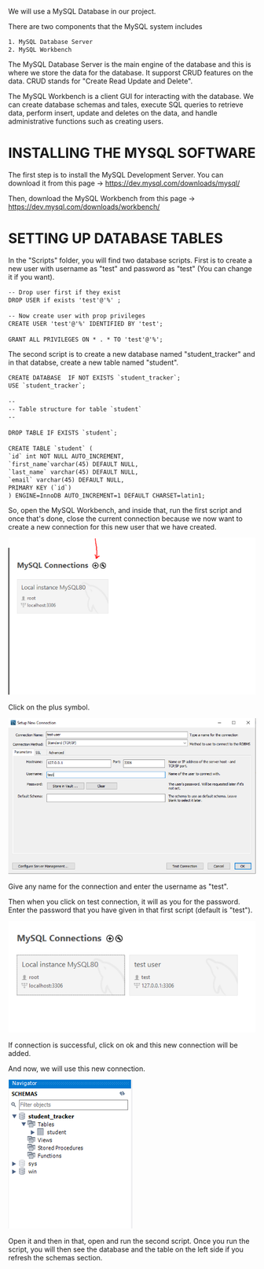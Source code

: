 We will use a MySQL Database in our project. 

There are two components that the MySQL system includes

    1. MySQL Database Server
    2. MySQL Workbench

The MySQL Database Server is the main engine of the database and this is where we store the data for the database. It supporst CRUD features on the data. CRUD stands for "Create Read Update and Delete".

The MySQL Workbench is a client GUI for interacting with the database. We can create database schemas and tales, execute SQL queries to retrieve data, perform insert, update and deletes on the data, and handle administrative functions such as creating users. 

# INSTALLING THE MYSQL SOFTWARE

The first step is to install the MySQL Development Server. You can download it from this page -> https://dev.mysql.com/downloads/mysql/

Then, download the MySQL Workbench from this page -> https://dev.mysql.com/downloads/workbench/

# SETTING UP DATABASE TABLES

In the "Scripts" folder, you will find two database scripts. First is to create a new user with username as "test" and password as "test" (You can change it if you want).

    -- Drop user first if they exist
    DROP USER if exists 'test'@'%' ;

    -- Now create user with prop privileges
    CREATE USER 'test'@'%' IDENTIFIED BY 'test';

    GRANT ALL PRIVILEGES ON * . * TO 'test'@'%';

The second script is to create a new database named "student_tracker" and in that databse, create a new table named "student".


    CREATE DATABASE  IF NOT EXISTS `student_tracker`;
    USE `student_tracker`;

    --
    -- Table structure for table `student`
    --

    DROP TABLE IF EXISTS `student`;

    CREATE TABLE `student` (
    `id` int NOT NULL AUTO_INCREMENT,
    `first_name`varchar(45) DEFAULT NULL,
    `last_name` varchar(45) DEFAULT NULL,
    `email` varchar(45) DEFAULT NULL,
    PRIMARY KEY (`id`)
    ) ENGINE=InnoDB AUTO_INCREMENT=1 DEFAULT CHARSET=latin1;

So, open the MySQL Workbench, and inside that, run the first script and once that's done, close the current connection because we now want to create a new connection for this new user that we have created.

![alt text](image-2.png)

Click on the plus symbol.

![alt text](image-3.png)

Give any name for the connection and enter the username as "test".

Then when you click on test connection, it will as you for the password. Enter the password that you have given in that first script (default is "test"). 

![alt text](image-4.png)

If connection is successful, click on ok and this new connection will be added.

And now, we will use this new connection. 

![alt text](image-5.png)

Open it and then in that, open and run the second script. Once you run the script, you will then see the database and the table on the left side if you refresh the schemas section.